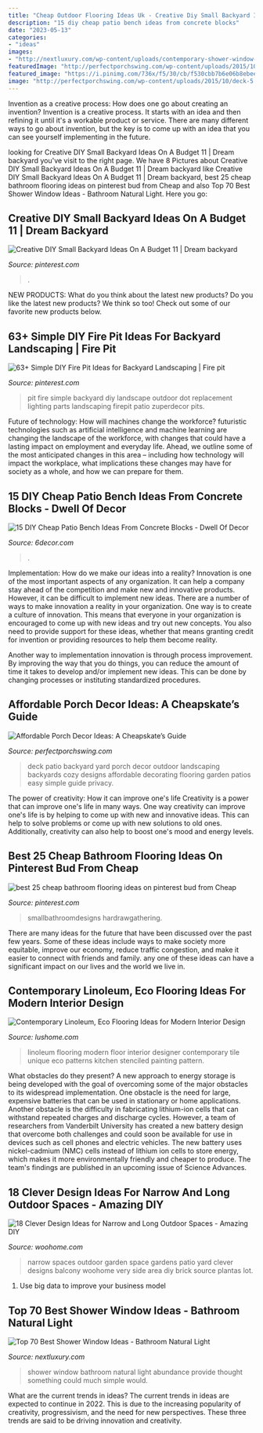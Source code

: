 ```yaml
---
title: "Cheap Outdoor Flooring Ideas Uk - Creative Diy Small Backyard Ideas On A Budget 11"
description: "15 diy cheap patio bench ideas from concrete blocks"
date: "2023-05-13"
categories:
- "ideas"
images:
- "http://nextluxury.com/wp-content/uploads/contemporary-shower-window-ideas.jpg"
featuredImage: "http://perfectporchswing.com/wp-content/uploads/2015/10/deck-5.jpg?x46627"
featured_image: "https://i.pinimg.com/736x/f5/30/cb/f530cbb7b6e06b8ebeef5a75767e69fd.jpg"
image: "http://perfectporchswing.com/wp-content/uploads/2015/10/deck-5.jpg?x46627"
---
```



Invention as a creative process: How does one go about creating an invention?
Invention is a creative process. It starts with an idea and then refining it until it's a workable product or service. There are many different ways to go about invention, but the key is to come up with an idea that you can see yourself implementing in the future.

	

		
looking for Creative DIY Small Backyard Ideas On A Budget 11 | Dream backyard you've visit to the right page. We have 8 Pictures about Creative DIY Small Backyard Ideas On A Budget 11 | Dream backyard like Creative DIY Small Backyard Ideas On A Budget 11 | Dream backyard, best 25 cheap bathroom flooring ideas on pinterest bud from Cheap and also Top 70 Best Shower Window Ideas - Bathroom Natural Light. Here you go:
		
    
## Creative DIY Small Backyard Ideas On A Budget 11 | Dream Backyard

<img loading=lazy src="https://i.pinimg.com/736x/d8/3b/d9/d83bd90d9ffd5c0e731d7c029d89773f.jpg" onerror="this.onerror=null;this.src='https://tse2.mm.bing.net/th?id=OIP.KjbwCFE9P7UZl2t6DnHEHgHaNJ&amp;pid=15.1';" alt="Creative DIY Small Backyard Ideas On A Budget 11 | Dream backyard">

_Source: pinterest.com_

>. 

	

NEW PRODUCTS: What do you think about the latest new products?
Do you like the latest new products? We think so too! Check out some of our favorite new products below.

    
## 63+ Simple DIY Fire Pit Ideas For Backyard Landscaping | Fire Pit

<img loading=lazy src="https://i.pinimg.com/736x/f5/30/cb/f530cbb7b6e06b8ebeef5a75767e69fd.jpg" onerror="this.onerror=null;this.src='https://tse3.mm.bing.net/th?id=OIP.rDeOM1PBYxRm6gHnFiqpKAHaGp&amp;pid=15.1';" alt="63+ Simple DIY Fire Pit Ideas for Backyard Landscaping | Fire pit">

_Source: pinterest.com_

>pit fire simple backyard diy landscape outdoor dot replacement lighting parts landscaping firepit patio zuperdecor pits. 

	

Future of technology: How will machines change the workforce?
futuristic technologies such as artificial intelligence and machine learning are changing the landscape of the workforce, with changes that could have a lasting impact on employment and everyday life. Ahead, we outline some of the most anticipated changes in this area – including how technology will impact the workplace, what implications these changes may have for society as a whole, and how we can prepare for them.

    
## 15 DIY Cheap Patio Bench Ideas From Concrete Blocks - Dwell Of Decor

<img loading=lazy src="https://3.bp.blogspot.com/-8uV90dc477k/WCksA6GnJPI/AAAAAAAAwQs/ew5Sl62rckMbpsxhDMSDSTi0l5CAyJ69wCLcB/s1600/325235.jpg" onerror="this.onerror=null;this.src='https://tse4.mm.bing.net/th?id=OIP.pqRrmJUo2D0CMiHsgcS11wHaRw&amp;pid=15.1';" alt="15 DIY Cheap Patio Bench Ideas From Concrete Blocks - Dwell Of Decor">

_Source: 6decor.com_

>. 

	

Implementation: How do we make our ideas into a reality?
Innovation is one of the most important aspects of any organization. It can help a company stay ahead of the competition and make new and innovative products. However, it can be difficult to implement new ideas. There are a number of ways to make innovation a reality in your organization. 
One way is to create a culture of innovation. This means that everyone in your organization is encouraged to come up with new ideas and try out new concepts. You also need to provide support for these ideas, whether that means granting credit for invention or providing resources to help them become reality. 

Another way to implementation innovation is through process improvement. By improving the way that you do things, you can reduce the amount of time it takes to develop and/or implement new ideas. This can be done by changing processes or instituting standardized procedures.

    
## Affordable Porch Decor Ideas: A Cheapskate’s Guide

<img loading=lazy src="http://perfectporchswing.com/wp-content/uploads/2015/10/deck-5.jpg?x46627" onerror="this.onerror=null;this.src='https://tse4.mm.bing.net/th?id=OIP.4UmXZ5HKtGFF3enIzf3ItQHaE8&amp;pid=15.1';" alt="Affordable Porch Decor Ideas: A Cheapskate’s Guide">

_Source: perfectporchswing.com_

>deck patio backyard yard porch decor outdoor landscaping backyards cozy designs affordable decorating flooring garden patios easy simple guide privacy. 

	

The power of creativity: How it can improve one's life
Creativity is a power that can improve one's life in many ways. One way creativity can improve one's life is by helping to come up with new and innovative ideas. This can help to solve problems or come up with new solutions to old ones. Additionally, creativity can also help to boost one's mood and energy levels.

    
## Best 25 Cheap Bathroom Flooring Ideas On Pinterest Bud From Cheap

<img loading=lazy src="https://i.pinimg.com/originals/08/b9/f3/08b9f3a4557a9deb181790da2998ddf8.jpg" onerror="this.onerror=null;this.src='https://tse1.mm.bing.net/th?id=OIP.tEDRSUVPlG9rlbmOaM9_2gHaLH&amp;pid=15.1';" alt="best 25 cheap bathroom flooring ideas on pinterest bud from Cheap">

_Source: pinterest.com_

>smallbathroomdesigns hardrawgathering. 

	

There are many ideas for the future that have been discussed over the past few years. Some of these ideas include ways to make society more equitable, improve our economy, reduce traffic congestion, and make it easier to connect with friends and family. any one of these ideas can have a significant impact on our lives and the world we live in.

    
## Contemporary Linoleum, Eco Flooring Ideas For Modern Interior Design

<img loading=lazy src="https://www.lushome.com/wp-content/uploads/2016/01/linoleum-floor-decoration-patterns-color-design-ideas-8.jpg" onerror="this.onerror=null;this.src='https://tse1.mm.bing.net/th?id=OIP.9_-NnydrXZmP3x_PMV06rgHaD4&amp;pid=15.1';" alt="Contemporary Linoleum, Eco Flooring Ideas for Modern Interior Design">

_Source: lushome.com_

>linoleum flooring modern floor interior designer contemporary tile unique eco patterns kitchen stenciled painting pattern. 

	

What obstacles do they present?
A new approach to energy storage is being developed with the goal of overcoming some of the major obstacles to its widespread implementation. One obstacle is the need for large, expensive batteries that can be used in stationary or home applications. Another obstacle is the difficulty in fabricating lithium-ion cells that can withstand repeated charges and discharge cycles. However, a team of researchers from Vanderbilt University has created a new battery design that overcome both challenges and could soon be available for use in devices such as cell phones and electric vehicles. The new battery uses nickel-cadmium (NMC) cells instead of lithium ion cells to store energy, which makes it more environmentally friendly and cheaper to produce. The team's findings are published in an upcoming issue of Science Advances.

    
## 18 Clever Design Ideas For Narrow And Long Outdoor Spaces - Amazing DIY

<img loading=lazy src="http://www.woohome.com/wp-content/uploads/2015/03/narrow-space-designs-woohome-12.jpg" onerror="this.onerror=null;this.src='https://tse4.mm.bing.net/th?id=OIP.m3HdAufsKVpgoXvOiKHQMQHaLD&amp;pid=15.1';" alt="18 Clever Design Ideas for Narrow and Long Outdoor Spaces - Amazing DIY">

_Source: woohome.com_

>narrow spaces outdoor garden space gardens patio yard clever designs balcony woohome very side area diy brick source plantas lot. 

	

1. Use big data to improve your business model

    
## Top 70 Best Shower Window Ideas - Bathroom Natural Light

<img loading=lazy src="http://nextluxury.com/wp-content/uploads/contemporary-shower-window-ideas.jpg" onerror="this.onerror=null;this.src='https://tse2.mm.bing.net/th?id=OIP.GiCv_535-3gvu_vHADWiEAAAAA&amp;pid=15.1';" alt="Top 70 Best Shower Window Ideas - Bathroom Natural Light">

_Source: nextluxury.com_

>shower window bathroom natural light abundance provide thought something could much simple would. 

	

What are the current trends in ideas?
The current trends in ideas are expected to continue in 2022. This is due to the increasing popularity of creativity, progressivism, and the need for new perspectives. These three trends are said to be driving innovation and creativity.

